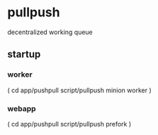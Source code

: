# pullpush
decentralized working queue

## startup

### worker

(
    cd app/pushpull
    script/pullpush minion worker
)

### webapp


(
    cd app/pushpull
    script/pullpush prefork
)
